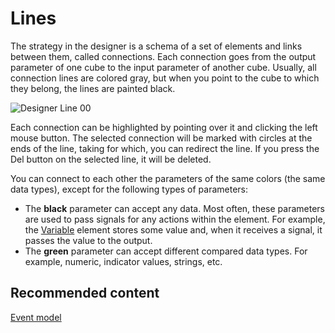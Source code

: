 # Lines

The strategy in the designer is a schema of a set of elements and links between them, called connections. Each connection goes from the output parameter of one cube to the input parameter of another cube. Usually, all connection lines are colored gray, but when you point to the cube to which they belong, the lines are painted black.

![Designer Line 00](~/images/Designer_Line_00.png)

Each connection can be highlighted by pointing over it and clicking the left mouse button. The selected connection will be marked with circles at the ends of the line, taking for which, you can redirect the line. If you press the Del button on the selected line, it will be deleted.

You can connect to each other the parameters of the same colors (the same data types), except for the following types of parameters:

- The **black** parameter can accept any data. Most often, these parameters are used to pass signals for any actions within the element. For example, the [Variable](Designer_Variable.md) element stores some value and, when it receives a signal, it passes the value to the output.
- The **green** parameter can accept different compared data types. For example, numeric, indicator values, strings, etc.

## Recommended content

[Event model](Designer_Event_model.md)
